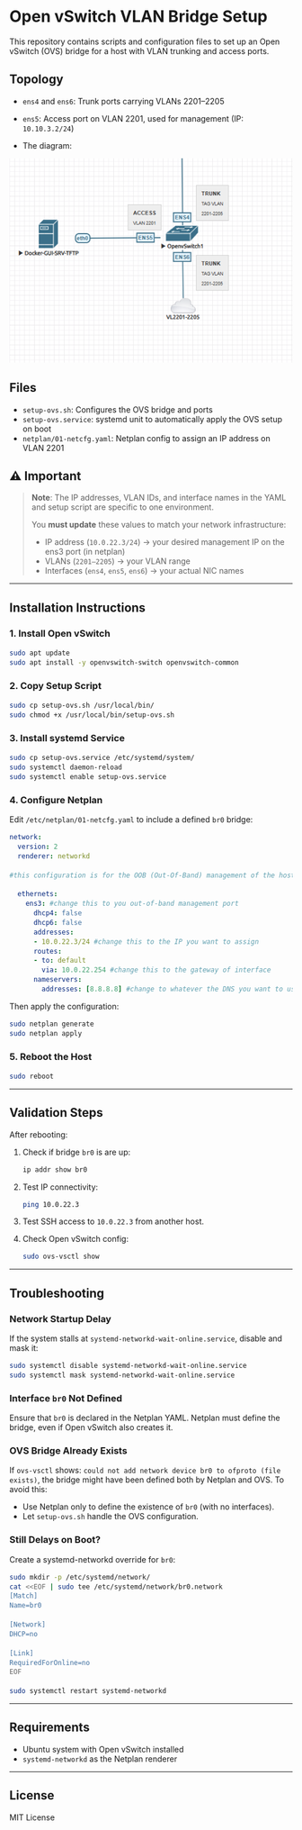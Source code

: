 # Open vSwitch VLAN Bridge Setup

This repository contains scripts and configuration files to set up an Open vSwitch (OVS) bridge for a host with VLAN trunking and access ports.

## Topology

- `ens4` and `ens6`: Trunk ports carrying VLANs 2201–2205
- `ens5`: Access port on VLAN 2201, used for management (IP: `10.10.3.2/24`)

- The diagram:

![diagram](images/diagram.png)

## Files

- `setup-ovs.sh`: Configures the OVS bridge and ports
- `setup-ovs.service`: systemd unit to automatically apply the OVS setup on boot
- `netplan/01-netcfg.yaml`: Netplan config to assign an IP address on VLAN 2201

## ⚠️ Important

> **Note**: The IP addresses, VLAN IDs, and interface names in the YAML and setup script are specific to one environment.
>
> You **must update** these values to match your network infrastructure:
>
> - IP address (`10.0.22.3/24`) → your desired management IP on the ens3 port (in netplan)
> - VLANs (`2201–2205`) → your VLAN range
> - Interfaces (`ens4`, `ens5`, `ens6`) → your actual NIC names

---

## Installation Instructions

### 1. Install Open vSwitch

```bash
sudo apt update
sudo apt install -y openvswitch-switch openvswitch-common
```

### 2. Copy Setup Script

```bash
sudo cp setup-ovs.sh /usr/local/bin/
sudo chmod +x /usr/local/bin/setup-ovs.sh
```

### 3. Install systemd Service

```bash
sudo cp setup-ovs.service /etc/systemd/system/
sudo systemctl daemon-reload
sudo systemctl enable setup-ovs.service
```

### 4. Configure Netplan

Edit `/etc/netplan/01-netcfg.yaml` to include a defined `br0` bridge:

```yaml
network:
  version: 2
  renderer: networkd

#this configuration is for the OOB (Out-Of-Band) management of the host only.

  ethernets:
    ens3: #change this to you out-of-band management port
      dhcp4: false
      dhcp6: false
      addresses:
      - 10.0.22.3/24 #change this to the IP you want to assign
      routes:
      - to: default
        via: 10.0.22.254 #change this to the gateway of interface
      nameservers:
        addresses: [8.8.8.8] #change to whatever the DNS you want to use
```

Then apply the configuration:

```bash
sudo netplan generate
sudo netplan apply
```

### 5. Reboot the Host

```bash
sudo reboot
```

---

## Validation Steps

After rebooting:

1. Check if bridge `br0` is are up:
   ```bash
   ip addr show br0
   
   ```

2. Test IP connectivity:
   ```bash
   ping 10.0.22.3
   ```

3. Test SSH access to `10.0.22.3` from another host.

4. Check Open vSwitch config:
   ```bash
   sudo ovs-vsctl show
   ```

---

## Troubleshooting

### Network Startup Delay

If the system stalls at `systemd-networkd-wait-online.service`, disable and mask it:

```bash
sudo systemctl disable systemd-networkd-wait-online.service
sudo systemctl mask systemd-networkd-wait-online.service
```

### Interface `br0` Not Defined

Ensure that `br0` is declared in the Netplan YAML. Netplan must define the bridge, even if Open vSwitch also creates it.

### OVS Bridge Already Exists

If `ovs-vsctl` shows: `could not add network device br0 to ofproto (file exists)`, the bridge might have been defined both by Netplan and OVS. To avoid this:

- Use Netplan only to define the existence of `br0` (with no interfaces).
- Let `setup-ovs.sh` handle the OVS configuration.

### Still Delays on Boot?

Create a systemd-networkd override for `br0`:

```bash
sudo mkdir -p /etc/systemd/network/
cat <<EOF | sudo tee /etc/systemd/network/br0.network
[Match]
Name=br0

[Network]
DHCP=no

[Link]
RequiredForOnline=no
EOF

sudo systemctl restart systemd-networkd
```

---

## Requirements

- Ubuntu system with Open vSwitch installed
- `systemd-networkd` as the Netplan renderer

---

## License

MIT License
